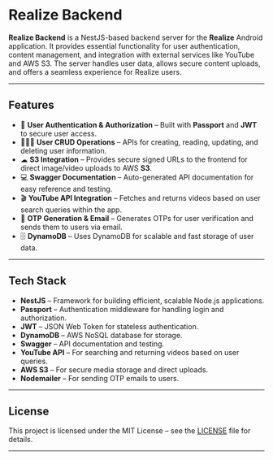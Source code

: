 # Realize Backend

**Realize Backend** is a NestJS-based backend server for the **Realize** Android application. It provides essential functionality for user authentication, content management, and integration with external services like YouTube and AWS S3. The server handles user data, allows secure content uploads, and offers a seamless experience for Realize users.

---

## Features

- 🔐 **User Authentication & Authorization** – Built with **Passport** and **JWT** to secure user access.  
- 🧑‍🤝‍🧑 **User CRUD Operations** – APIs for creating, reading, updating, and deleting user information.  
- ☁ **S3 Integration** – Provides secure signed URLs to the frontend for direct image/video uploads to AWS **S3**.  
- 💻 **Swagger Documentation** – Auto-generated API documentation for easy reference and testing.  
- 🎬 **YouTube API Integration** – Fetches and returns videos based on user search queries within the app.  
- 📧 **OTP Generation & Email** – Generates OTPs for user verification and sends them to users via email.  
- 🗄 **DynamoDB** – Uses DynamoDB for scalable and fast storage of user data.

---

## Tech Stack

- **NestJS** – Framework for building efficient, scalable Node.js applications.  
- **Passport** – Authentication middleware for handling login and authorization.  
- **JWT** – JSON Web Token for stateless authentication.  
- **DynamoDB** – AWS NoSQL database for storage.  
- **Swagger** – API documentation and testing.  
- **YouTube API** – For searching and returning videos based on user queries.  
- **AWS S3** – For secure media storage and direct uploads.  
- **Nodemailer** – For sending OTP emails to users.

---

## License

This project is licensed under the MIT License – see the [LICENSE](LICENSE) file for details.

---
